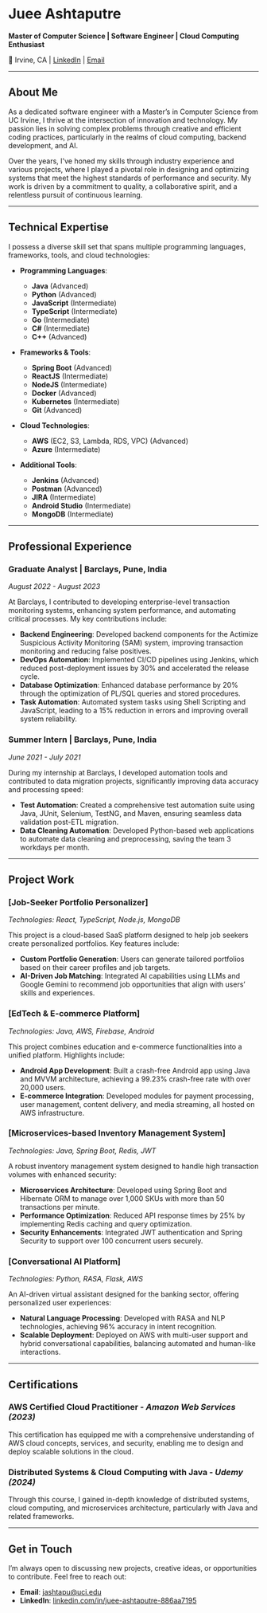 # **Juee Ashtaputre**

**Master of Computer Science | Software Engineer | Cloud Computing Enthusiast**

📍 Irvine, CA | [LinkedIn](https://www.linkedin.com/in/juee-ashtaputre-886aa7195) | [Email](mailto:jashtapu@uci.edu)

---

## **About Me**

As a dedicated software engineer with a Master’s in Computer Science from UC Irvine, I thrive at the intersection of innovation and technology. My passion lies in solving complex problems through creative and efficient coding practices, particularly in the realms of cloud computing, backend development, and AI.

Over the years, I've honed my skills through industry experience and various projects, where I played a pivotal role in designing and optimizing systems that meet the highest standards of performance and security. My work is driven by a commitment to quality, a collaborative spirit, and a relentless pursuit of continuous learning.

---

## **Technical Expertise**

I possess a diverse skill set that spans multiple programming languages, frameworks, tools, and cloud technologies:

- **Programming Languages**: 
  - **Java** (Advanced)
  - **Python** (Advanced)
  - **JavaScript** (Intermediate)
  - **TypeScript** (Intermediate)
  - **Go** (Intermediate)
  - **C#** (Intermediate)
  - **C++** (Advanced)

- **Frameworks & Tools**: 
  - **Spring Boot** (Advanced)
  - **ReactJS** (Intermediate)
  - **NodeJS** (Intermediate)
  - **Docker** (Advanced)
  - **Kubernetes** (Intermediate)
  - **Git** (Advanced)

- **Cloud Technologies**: 
  - **AWS** (EC2, S3, Lambda, RDS, VPC) (Advanced)
  - **Azure** (Intermediate)

- **Additional Tools**: 
  - **Jenkins** (Advanced)
  - **Postman** (Advanced)
  - **JIRA** (Intermediate)
  - **Android Studio** (Intermediate)
  - **MongoDB** (Intermediate)

---

## **Professional Experience**

### **Graduate Analyst | Barclays, Pune, India**
_August 2022 - August 2023_

At Barclays, I contributed to developing enterprise-level transaction monitoring systems, enhancing system performance, and automating critical processes. My key contributions include:

- **Backend Engineering**: Developed backend components for the Actimize Suspicious Activity Monitoring (SAM) system, improving transaction monitoring and reducing false positives.
- **DevOps Automation**: Implemented CI/CD pipelines using Jenkins, which reduced post-deployment issues by 30% and accelerated the release cycle.
- **Database Optimization**: Enhanced database performance by 20% through the optimization of PL/SQL queries and stored procedures.
- **Task Automation**: Automated system tasks using Shell Scripting and JavaScript, leading to a 15% reduction in errors and improving overall system reliability.

### **Summer Intern | Barclays, Pune, India**
_June 2021 - July 2021_

During my internship at Barclays, I developed automation tools and contributed to data migration projects, significantly improving data accuracy and processing speed:

- **Test Automation**: Created a comprehensive test automation suite using Java, JUnit, Selenium, TestNG, and Maven, ensuring seamless data validation post-ETL migration.
- **Data Cleaning Automation**: Developed Python-based web applications to automate data cleaning and preprocessing, saving the team 3 workdays per month.

---

## **Project Work**

### **[Job-Seeker Portfolio Personalizer]**
_Technologies: React, TypeScript, Node.js, MongoDB_

This project is a cloud-based SaaS platform designed to help job seekers create personalized portfolios. Key features include:

- **Custom Portfolio Generation**: Users can generate tailored portfolios based on their career profiles and job targets.
- **AI-Driven Job Matching**: Integrated AI capabilities using LLMs and Google Gemini to recommend job opportunities that align with users’ skills and experiences.

### **[EdTech & E-commerce Platform]**
_Technologies: Java, AWS, Firebase, Android_

This project combines education and e-commerce functionalities into a unified platform. Highlights include:

- **Android App Development**: Built a crash-free Android app using Java and MVVM architecture, achieving a 99.23% crash-free rate with over 20,000 users.
- **E-commerce Integration**: Developed modules for payment processing, user management, content delivery, and media streaming, all hosted on AWS infrastructure.

### **[Microservices-based Inventory Management System]**
_Technologies: Java, Spring Boot, Redis, JWT_

A robust inventory management system designed to handle high transaction volumes with enhanced security:

- **Microservices Architecture**: Developed using Spring Boot and Hibernate ORM to manage over 1,000 SKUs with more than 50 transactions per minute.
- **Performance Optimization**: Reduced API response times by 25% by implementing Redis caching and query optimization.
- **Security Enhancements**: Integrated JWT authentication and Spring Security to support over 100 concurrent users securely.

### **[Conversational AI Platform]**
_Technologies: Python, RASA, Flask, AWS_

An AI-driven virtual assistant designed for the banking sector, offering personalized user experiences:

- **Natural Language Processing**: Developed with RASA and NLP technologies, achieving 96% accuracy in intent recognition.
- **Scalable Deployment**: Deployed on AWS with multi-user support and hybrid conversational capabilities, balancing automated and human-like interactions.

---

## **Certifications**

### **AWS Certified Cloud Practitioner** - _Amazon Web Services (2023)_

This certification has equipped me with a comprehensive understanding of AWS cloud concepts, services, and security, enabling me to design and deploy scalable solutions in the cloud.

### **Distributed Systems & Cloud Computing with Java** - _Udemy (2024)_

Through this course, I gained in-depth knowledge of distributed systems, cloud computing, and microservices architecture, particularly with Java and related frameworks.

---

## **Get in Touch**

I’m always open to discussing new projects, creative ideas, or opportunities to contribute. Feel free to reach out:

- **Email**: [jashtapu@uci.edu](mailto:jashtapu@uci.edu)
- **LinkedIn**: [linkedin.com/in/juee-ashtaputre-886aa7195](https://www.linkedin.com/in/juee-ashtaputre-886aa7195)

